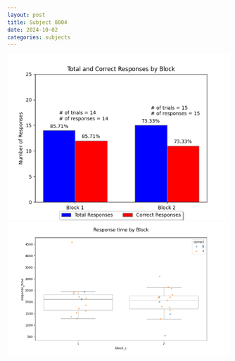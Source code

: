 ```yaml
---
layout: post
title: Subject 8004
date: 2024-10-02
categories: subjects
---
```


![](data/8004/run-1/8004_ATS_responses.png)
![](data/8004/run-1/8004_ATS_rt.png)
